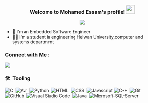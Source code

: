 <h3 align="center">
  Welcome to Mohamed Essam's profile!
  <img src="https://media.giphy.com/media/hvRJCLFzcasrR4ia7z/giphy.gif" width="28">
</h3>
<!-- Typing SVG by DenverCoder1 - https://github.com/DenverCoder1/readme-typing-svg -->
<p align="center">
  <a href="https://github.com/DenverCoder1/readme-typing-svg"><img src="https://readme-typing-svg.herokuapp.com/?lines=Embedded%20Software%20Engineer;Will%20not%20leave%20untill%20achieve&font=Fira%20Code&center=true&width=440&height=45&color=FFFF00&vCenter=true&size=22"></a>
</p> 

- 🏢 I'm an Embedded Software Engineer
- 👨‍💻 I'm  a student in engineering Helwan University,computer and systems department

### Connect with Me :
<a href="https://www.linkedin.com/in/mohamed-essam-57b57b220/" target="_blank"><img src="https://img.shields.io/badge/-Mohamed%20Essam-0077B5?style=for-the-badge&logo=Linkedin&logoColor=white"/></a>

### 🛠 &nbsp;Tooling
![C](https://img.shields.io/badge/-C-05122A?style=flat&logo=C)&nbsp;
![Avr](https://img.shields.io/badge/-Avr%20-05122A?style=flat&logo=Avr)&nbsp;
![Python](https://img.shields.io/badge/-Python-05122A?style=flat&logo=Python&logoColor=563D7C)&nbsp;
![HTML](https://img.shields.io/badge/-HTML-05122A?style=flat&logo=HTML5)&nbsp;
![CSS](https://img.shields.io/badge/-CSS-05122A?style=flat&logo=CSS3&logoColor=1572B6)&nbsp;
![Javascript](https://img.shields.io/badge/-Js-05122A?style=flat&logo=Javascript)
![C++](https://img.shields.io/badge/-C++-05122A?style=flat&logo=C++&logoColor=339933)&nbsp;
![Git](https://img.shields.io/badge/-Git-05122A?style=flat&logo=git)&nbsp;
![GitHub](https://img.shields.io/badge/-GitHub-05122A?style=flat&logo=github)&nbsp;
![Visual Studio Code](https://img.shields.io/badge/-Visual%20Studio%20Code-05122A?style=flat&logo=visual-studio-code&logoColor=007ACC)&nbsp;
![Java](https://img.shields.io/badge/-Java-05122A?style=flat&logo=Java)&nbsp;
![Microsoft-SQL-Server](https://img.shields.io/badge/-Microsoft%20SQL%20Server-05122A?style=flat&logo=Microsoft-SQL-Server)&nbsp;
<!--
**MoEsaam/MoEsaam** is a ✨ _special_ ✨ repository because its `README.md` (this file) appears on your GitHub profile.

Here are some ideas to get you started:

- 🔭 I’m currently working on ...
- 🌱 I’m currently learning ...
- 👯 I’m looking to collaborate on ...
- 🤔 I’m looking for help with ...
- 💬 Ask me about ...
- 📫 How to reach me: ...
- 😄 Pronouns: ...
- ⚡ Fun fact: ...
-->
